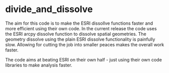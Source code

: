 divide_and_dissolve
===================

The aim for this code is to make the ESRI dissollve functions faster and more efficient using their own code. In the current release the code uses the ESRI arcpy dissolve function to dissolve spatial geometries. The geometry dissolve using the plain ESRI dissolve functionality is painfully slow. Allowing for cutting the job into smaller peaces makes the overall work faster.

The code aims at beating ESRI on their own half - just using their own code libraries to make analysis faster.

